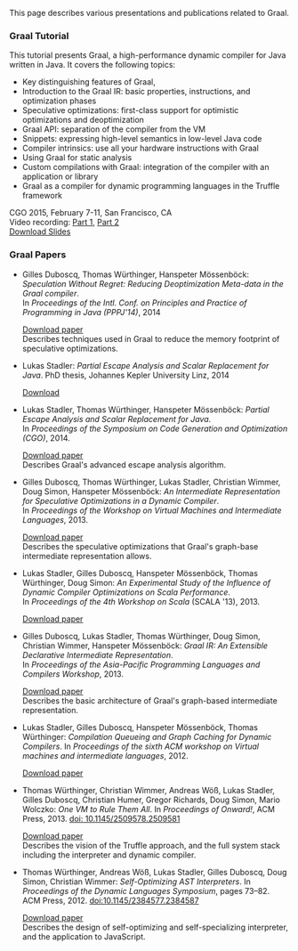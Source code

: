 This page describes various presentations and publications related to Graal.

### Graal Tutorial

This tutorial presents Graal, a high-performance dynamic compiler for Java written in Java. It covers the following topics:

*   Key distinguishing features of Graal,
*   Introduction to the Graal IR: basic properties, instructions, and optimization phases
*   Speculative optimizations: first-class support for optimistic optimizations and deoptimization
*   Graal API: separation of the compiler from the VM
*   Snippets: expressing high-level semantics in low-level Java code
*   Compiler intrinsics: use all your hardware instructions with Graal
*   Using Graal for static analysis
*   Custom compilations with Graal: integration of the compiler with an application or library
*   Graal as a compiler for dynamic programming languages in the Truffle framework

CGO 2015, February 7-11, San Francisco, CA<br>
Video recording: [Part 1](https://youtu.be/Af9T9kFk1lM), [Part 2](https://youtu.be/WyU7KctlhzE)<br>
[Download Slides](http://lafo.ssw.uni-linz.ac.at/papers/2015_CGO_Graal.pdf)

### Graal Papers

*   Gilles Duboscq, Thomas Würthinger, Hanspeter Mössenböck: _Speculation Without Regret: Reducing Deoptimization Meta-data in the Graal compiler_.<br>
In _Proceedings of the Intl. Conf. on Principles and Practice of Programming in Java (PPPJ'14)_, 2014

    [Download paper](http://ssw.jku.at/General/Staff/GD/PPPJ-2014-duboscq-29.pdf)<br>
    Describes techniques used in Graal to reduce the memory footprint of speculative optimizations.

*   Lukas Stadler: _Partial Escape Analysis and Scalar Replacement for Java_. PhD thesis, Johannes Kepler University Linz, 2014

    [Download](http://ssw.jku.at/Research/Papers/Stadler14PhD/Thesis_Stadler_14.pdf)

*   Lukas Stadler, Thomas Würthinger, Hanspeter Mössenböck: _Partial Escape Analysis and Scalar Replacement for Java_.<br>
    In _Proceedings of the Symposium on Code Generation and Optimization (CGO)_, 2014.

    [Download paper](http://ssw.jku.at/Research/Papers/Stadler14/Stadler2014-CGO-PEA.pdf)<br>
    Describes Graal's advanced escape analysis algorithm.

*   Gilles Duboscq, Thomas Würthinger, Lukas Stadler, Christian Wimmer, Doug Simon, Hanspeter Mössenböck: _An Intermediate Representation for Speculative Optimizations in a Dynamic Compiler_.<br>
    In _Proceedings of the Workshop on Virtual Machines and Intermediate Languages_, 2013.

    [Download paper](http://lafo.ssw.uni-linz.ac.at/papers/2013_VMIL_GraalIR.pdf)<br>
    Describes the speculative optimizations that Graal's graph-base intermediate representation allows.

*   Lukas Stadler, Gilles Duboscq, Hanspeter Mössenböck, Thomas Würthinger, Doug Simon: _An Experimental Study of the Influence of Dynamic Compiler Optimizations on Scala Performance_.<br>
    In _Proceedings of the 4th Workshop on Scala_ (SCALA '13), 2013.

    [Download paper](http://lampwww.epfl.ch/~hmiller/scala2013/resources/pdfs/paper9.pdf)


*   Gilles Duboscq, Lukas Stadler, Thomas Würthinger, Doug Simon, Christian Wimmer, Hanspeter Mössenböck: _Graal IR: An Extensible Declarative Intermediate Representation_.<br>
    In _Proceedings of the Asia-Pacific Programming Languages and Compilers Workshop_, 2013.

    [Download paper](http://lafo.ssw.uni-linz.ac.at/papers/2013_APPLC_GraalIR.pdf)<br>
    Describes the basic architecture of Graal's graph-based intermediate representation.

*   Lukas Stadler, Gilles Duboscq, Hanspeter Mössenböck, Thomas Würthinger: _Compilation Queueing and Graph Caching for Dynamic Compilers_. In _Proceedings of the sixth ACM workshop on Virtual machines and intermediate languages_, 2012.

    [Download paper](http://lafo.ssw.uni-linz.ac.at/papers/2012_VMIL_Graal.pdf)

*   Thomas Würthinger, Christian Wimmer, Andreas Wöß, Lukas Stadler, Gilles Duboscq, Christian Humer, Gregor Richards, Doug Simon, Mario Wolczko: _One VM to Rule Them All_. In _Proceedings of Onward!_, ACM Press, 2013. [doi: 10.1145/2509578.2509581](http://dx.doi.org/10.1145/2509578.2509581)

    [Download paper](http://lafo.ssw.uni-linz.ac.at/papers/2013_Onward_OneVMToRuleThemAll.pdf)<br>
    Describes the vision of the Truffle approach, and the full system stack including the interpreter and dynamic compiler.

*   Thomas Würthinger, Andreas Wöß, Lukas Stadler, Gilles Duboscq, Doug Simon, Christian Wimmer: _Self-Optimizing AST Interpreters_. In _Proceedings of the Dynamic Languages Symposium_, pages 73–82\. ACM Press, 2012\. [doi:10.1145/2384577.2384587](http://dx.doi.org/10.1145/2384577.2384587)

    [Download paper](http://lafo.ssw.uni-linz.ac.at/papers/2012_DLS_SelfOptimizingASTInterpreters.pdf)<br>
    Describes the design of self-optimizing and self-specializing interpreter, and the application to JavaScript.
